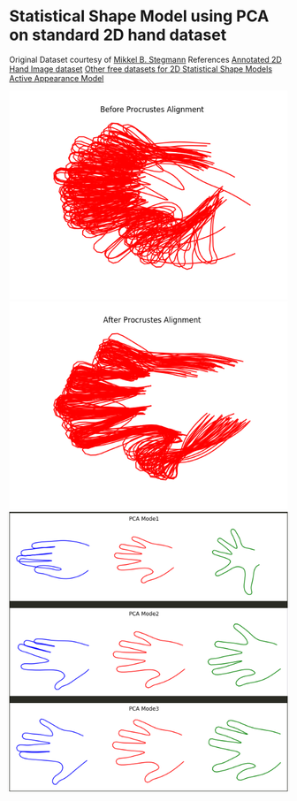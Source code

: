 # Statistical Shape Model using PCA on standard 2D hand dataset
Original Dataset courtesy of [Mikkel B. Stegmann](http://www2.imm.dtu.dk/pubdb/pubs/403-full.html)
References
[Annotated 2D Hand Image dataset](http://www2.imm.dtu.dk/pubdb/pubs/403-full.html)
[Other free datasets for 2D Statistical Shape Models](https://www2.imm.dtu.dk/~aam/datasets/datasets.html)
[Active Appearance Model](http://www.imm.dtu.dk/~aam/main/main.html)

![Before Procrustes](./results/before_procrustes.png) 
![after Procrustes](./results/after_procrustes.png)
![hand_PCA_modes.png](hand_PCA_modes.png)
